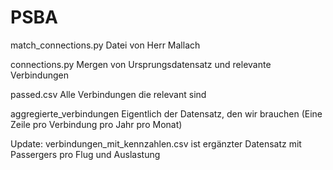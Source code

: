 # PSBA
match_connections.py Datei von Herr Mallach

connections.py Mergen von Ursprungsdatensatz und relevante Verbindungen

passed.csv  Alle Verbindungen die relevant sind

aggregierte_verbindungen Eigentlich der Datensatz, den wir brauchen (Eine Zeile pro Verbindung pro Jahr pro Monat)

Update: verbindungen_mit_kennzahlen.csv ist ergänzter Datensatz mit Passergers pro Flug und Auslastung



